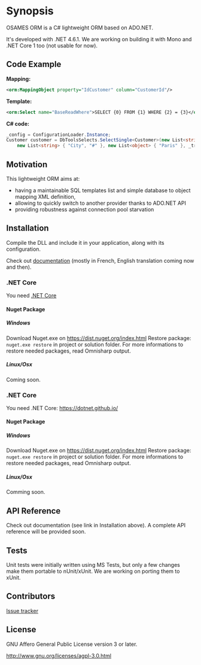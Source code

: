 # Synopsis

OSAMES ORM is a C# lightweight ORM based on ADO.NET.

It's developed with .NET 4.6.1. We are working on building it with Mono and .NET Core 1 too (not usable for now).

## Code Example

**Mapping:**

```xml
<orm:MappingObject property="IdCustomer" column="CustomerId"/>
```

**Template:**

```xml
<orm:Select name="BaseReadWhere">SELECT {0} FROM {1} WHERE {2} = {3}</orm:Select>
```

**C# code:**

```csharp
_config = ConfigurationLoader.Instance;
Customer customer = DbToolsSelects.SelectSingle<Customer>(new List<string> { "IdCustomer", "FirstName", "LastName" }, "BaseReadWhere",
    new List<string> { "City", "#" }, new List<object> { "Paris" }, _transaction);
```

## Motivation

This lightweight ORM aims at:

* having a maintainable SQL templates list and simple database to object mapping XML definition,
* allowing to quickly switch to another provider thanks to ADO.NET API
* providing robustness against connection pool starvation

## Installation

Compile the DLL and include it in your application, along with its configuration.

Check out [documentation](http://confluence.osames.org/pages/viewpage.action?pageId=26542093) (mostly in French, English translation coming now and then).

### .NET Core

You need [.NET Core](https://www.microsoft.com/net/core#windowsvs2017)

#### Nuget Package

##### Windows

Download Nuget.exe on <https://dist.nuget.org/index.html>
Restore package: ```nuget.exe restore``` in project or solution folder. For more informations to restore needed packages, read Omnisharp output.

##### Linux/Osx

Coming soon.

### .NET Core

You need .NET Core: <https://dotnet.github.io/>

#### Nuget Package

##### Windows

Download Nuget.exe on <https://dist.nuget.org/index.html>
Restore package: ```nuget.exe restore``` in project or solution folder. For more informations to restore needed packages, read Omnisharp output.

##### Linux/Osx

Comming soon.

## API Reference

Check out documentation (see link in Installation above). A complete API reference will be provided soon.

## Tests

Unit tests were initially written using MS Tests, but only a few changes make them portable to nUnit/xUnit.
We are working on porting them to xUnit.

## Contributors

[Issue tracker](http://issues.osames.org/projects/ORM)

## License

GNU Affero General Public License version 3 or later.

<http://www.gnu.org/licenses/agpl-3.0.html>